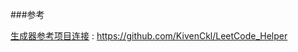 
###参考

[生成器参考项目连接](https://github.com/KivenCkl/LeetCode_Helper) : https://github.com/KivenCkl/LeetCode_Helper